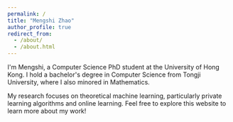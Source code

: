 ```yaml
---
permalink: /
title: "Mengshi Zhao"
author_profile: true
redirect_from: 
  - /about/
  - /about.html
---
```


I'm Mengshi, a Computer Science PhD student at the University of Hong Kong. I hold a bachelor's degree in Computer Science from Tongji University, where I also minored in Mathematics.

My research focuses on theoretical machine learning, particularly private learning algorithms and online learning. Feel free to explore this website to learn more about my work!
